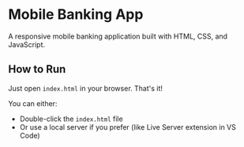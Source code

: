 # Mobile Banking App

A responsive mobile banking application built with HTML, CSS, and JavaScript.

## How to Run

Just open `index.html` in your browser. That's it!

You can either:

- Double-click the `index.html` file
- Or use a local server if you prefer (like Live Server extension in VS Code)
